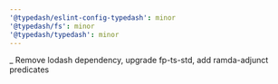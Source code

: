 ```yaml
---
'@typedash/eslint-config-typedash': minor
'@typedash/fs': minor
'@typedash/typedash': minor
---
```


\_ Remove lodash dependency, upgrade fp-ts-std, add ramda-adjunct predicates
